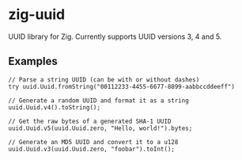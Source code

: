 # zig-uuid

UUID library for Zig. Currently supports UUID versions 3, 4 and 5.

## Examples

```zig
// Parse a string UUID (can be with or without dashes)
try uuid.Uuid.fromString("00112233-4455-6677-8899-aabbccddeeff")

// Generate a random UUID and format it as a string
uuid.Uuid.v4().toString();

// Get the raw bytes of a generated SHA-1 UUID
uuid.Uuid.v5(uuid.Uuid.zero, "Hello, world!").bytes;

// Generate an MD5 UUID and convert it to a u128
uuid.Uuid.v3(uuid.Uuid.zero, "foobar").toInt();
```
